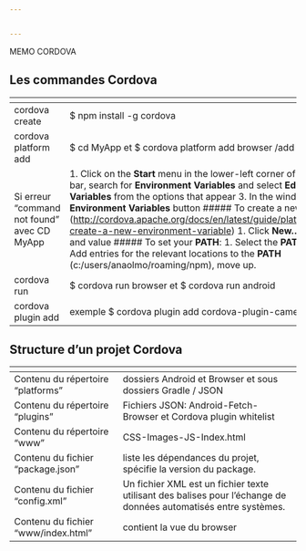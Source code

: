 ```yaml
---


---
```


<p>MEMO CORDOVA</p>
<h2 id="les-commandes-cordova">Les commandes Cordova</h2>

<table>
<thead>
<tr>
<th></th>
<th></th>
</tr>
</thead>
<tbody>
<tr>
<td>cordova create <path></path></td>
<td>$ npm install -g cordova</td>
</tr>
<tr>
<td>cordova platform add </td>
<td>$ cd MyApp et $ cordova platform add browser /add android</td>
</tr>
<tr>
<td>Si erreur “command not found” avec CD MyApp</td>
<td>1.  Click on the <strong>Start</strong> menu in the lower-left corner of the desktop 2.  In the search bar, search for <strong>Environment Variables</strong> and select <strong>Edit the system Environment Variables</strong> from the options that appear 3.  In the window that appears, click the <strong>Environment Variables</strong> button ##### To create a new environment variable:[] (<a href="http://cordova.apache.org/docs/en/latest/guide/platforms/android/index.html#to-create-a-new-environment-variable">http://cordova.apache.org/docs/en/latest/guide/platforms/android/index.html#to-create-a-new-environment-variable</a>) 1.  Click <strong>New…</strong> and enter the variable name and value ##### To set your <strong>PATH</strong>:<a href="http://cordova.apache.org/docs/en/latest/guide/platforms/android/index.html#to-set-your-path"></a> 1.  Select the <strong>PATH</strong> variable and press <strong>Edit</strong>. 2.  Add entries for the relevant locations to the <strong>PATH</strong> (c:/users/anaolmo/roaming/npm), move up.</td>
</tr>
<tr>
<td>cordova run </td>
<td>$ cordova run browser et $ cordova run android</td>
</tr>
<tr>
<td>cordova plugin add </td>
<td>exemple $ cordova plugin add cordova-plugin-camera</td>
</tr>
</tbody>
</table><h2 id="structure-d’un-projet-cordova">Structure d’un projet Cordova</h2>

<table>
<thead>
<tr>
<th></th>
<th></th>
</tr>
</thead>
<tbody>
<tr>
<td>Contenu du répertoire “platforms”</td>
<td>dossiers Android et Browser et sous dossiers Gradle / JSON</td>
</tr>
<tr>
<td>Contenu du répertoire “plugins”</td>
<td>Fichiers JSON: Android-Fetch-Browser et Cordova plugin whitelist</td>
</tr>
<tr>
<td>Contenu du répertoire “www”</td>
<td>CSS-Images-JS-Index.html</td>
</tr>
<tr>
<td>Contenu du fichier “package.json”</td>
<td>liste les dépendances du projet, spécifie la version du package.</td>
</tr>
<tr>
<td>Contenu du fichier “config.xml”</td>
<td>Un fichier XML est un fichier texte utilisant des balises pour l’échange de données automatisés entre systèmes.</td>
</tr>
<tr>
<td>Contenu du fichier “www/index.html”</td>
<td>contient la vue du browser</td>
</tr>
</tbody>
</table>
